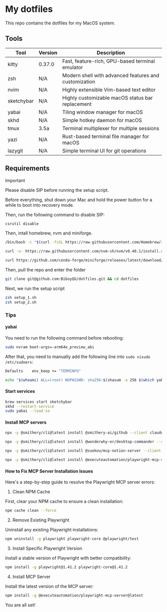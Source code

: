 # My dotfiles

This repo contains the dotfiles for my MacOS system.

## Tools

| Tool       | Version | Description                                           |
| ---------- | ------- | ----------------------------------------------------- |
| kitty      | 0.37.0  | Fast, feature-rich, GPU-based terminal emulator       |
| zsh        | N/A     | Modern shell with advanced features and customization |
| nvim       | N/A     | Highly extensible Vim-based text editor               |
| sketchybar | N/A     | Highly customizable macOS status bar replacement      |
| yabai      | N/A     | Tiling window manager for macOS                       |
| skhd       | N/A     | Simple hotkey daemon for macOS                        |
| tmux       | 3.5a    | Terminal multiplexer for multiple sessions            |
| yazi       | N/A     | Rust-based terminal file manager for macOS            |
| lazygit    | N/A     | Simple terminal UI for git operations                 |

## Requirements

> [!IMPORTANT]
>
> Please disable SIP before running the setup script.

Before everything, shut down your Mac and hold the power button for a while to boot into recovery mode.

Then, run the following command to disable SIP:

```bash
csrutil disable
```

Then, intall homebrew, nvm and miniforge.

```bash
/bin/bash -c "$(curl -fsSL https://raw.githubusercontent.com/Homebrew/install/HEAD/install.sh)"
```

```bash
curl -o- https://raw.githubusercontent.com/nvm-sh/nvm/v0.40.1/install.sh | bash
```

```bash
curl https://github.com/conda-forge/miniforge/releases/latest/download/Miniforge3-MacOSX-arm64.sh | sh
```

Then, pull the repo and enter the folder

```bash
git clone git@github.com:BiboyQG/dotfiles.git && cd dotfiles
```

Next, we run the setup script

```bash
zsh setup_1.sh
zsh setup_2.sh
```

### Tips

#### yabai

You need to run the following command before rebooting:

```bash
sudo nvram boot-args=-arm64e_preview_abi
```

After that, you need to manually add the following line into `sudo visudo /etc/sudoers`:

```bash
Defaults	env_keep += "TERMINFO"
```

```bash
echo "$(whoami) ALL=(root) NOPASSWD: sha256:$(shasum -a 256 $(which yabai) | cut -d " " -f 1) $(which yabai) --load-sa" | sudo tee /private/etc/sudoers.d/yabai
```

#### Start services

```bash
brew services start sketchybar
skhd --restart-service
sudo yabai --load-sa
```

#### Install MCP servers

```bash
npx -y @smithery/cli@latest install @smithery-ai/github --client claude
```

```bash
npx -y @smithery/cli@latest install @wonderwhy-er/desktop-commander --client claude
```

```bash
npx -y @smithery/cli@latest install @suekou/mcp-notion-server --client claude
```

```bash
npx -y @smithery/cli@latest install @executeautomation/playwright-mcp-server --client claude
```

#### How to Fix MCP Server Installation Issues

Here's a step-by-step guide to resolve the Playwright MCP server errors:

1. Clean NPM Cache

First, clear your NPM cache to ensure a clean installation:

```bash
npm cache clean --force
```

2. Remove Existing Playwright

Uninstall any existing Playwright installations:

```bash
npm uninstall -g playwright playwright-core @playwright/test
```

3. Install Specific Playwright Version

Install a stable version of Playwright with better compatibility:

```bash
npm install -g playwright@1.41.2 playwright-core@1.41.2
```

4. Install MCP Server

Install the latest version of the MCP server:

```bash
npm install -g @executeautomation/playwright-mcp-server@latest
```

You are all set!
